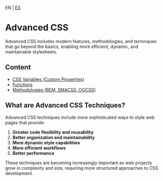 <!-- MULTILANGUAJE MENU START -->
EN | [ES](https://lckpig.gitbook.io/es-practical-dev-handbook/css/advanced)
<!-- MULTILANGUAJE MENU END -->

# Advanced CSS

Advanced CSS includes modern features, methodologies, and techniques that go beyond the basics, enabling more efficient, dynamic, and maintainable stylesheets.

## Content

- [CSS Variables (Custom Properties)](css-variables.md)
- [Functions](functions.md)
- [Methodologies (BEM, SMACSS, OOCSS)](methodologies.md)

## What are Advanced CSS Techniques?

Advanced CSS techniques include more sophisticated ways to style web pages that provide:

1. **Greater code flexibility and reusability**
2. **Better organization and maintainability**
3. **More dynamic style capabilities**
4. **More efficient workflows**
5. **Better performance**

These techniques are becoming increasingly important as web projects grow in complexity and size, requiring more structured approaches to CSS development. 